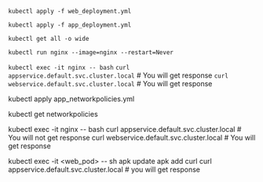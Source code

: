 `kubectl apply -f web_deployment.yml`

`kubectl apply -f app_deployment.yml`

`kubectl get all -o wide`

`kubectl run nginx --image=nginx --restart=Never`

`kubectl exec -it nginx -- bash`
    `curl appservice.default.svc.cluster.local` # You will get response
    `curl webservice.default.svc.cluster.local` # You will get response
    
kubectl apply app_networkpolicies.yml

kubectl get networkpolicies


kubectl exec -it nginx -- bash
    curl appservice.default.svc.cluster.local # You will not get response
    curl webservice.default.svc.cluster.local # You will get response
    
    
kubectl exec -it <web_pod> -- sh
      apk update
      apk add curl
      curl appservice.default.svc.cluster.local # you will get response

